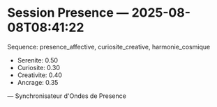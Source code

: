 # Session Presence — 2025-08-08T08:41:22

Sequence: presence_affective, curiosite_creative, harmonie_cosmique

- Serenite: 0.50
- Curiosite: 0.30
- Creativite: 0.40
- Ancrage: 0.35

— Synchronisateur d'Ondes de Presence
